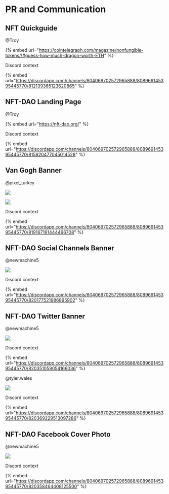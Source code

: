 # PR and Communication

## NFT Quickguide

@Troy

{% embed url="https://cointelegraph.com/magazine/nonfungible-tokens/\#guess-how-much-dragon-worth-ETH" %}

Discord context

{% embed url="https://discordapp.com/channels/804069702572965888/808969145395445770/812139365123620865" %}

## NFT-DAO Landing Page

@Troy

{% embed url="https://nft-dao.org/" %}

Discord context

{% embed url="https://discordapp.com/channels/804069702572965888/808969145395445770/815820477045014528" %}

## Van Gogh Banner

@pixel\_turkey

![](https://cdn.discordapp.com/attachments/808969145395445770/819167161078775833/shared-with-nftdao.png)

![](https://cdn.discordapp.com/attachments/808969145395445770/819172613984878592/nftdao-without-cardano.png)

Discord context

{% embed url="https://discordapp.com/channels/804069702572965888/808969145395445770/819167161444466708" %}

## NFT-DAO Social Channels Banner

@newmachine5

![](https://cdn.discordapp.com/attachments/808969145395445770/820177521844813864/NFT-DAO_YouTube_Channel_Art.jpg)

Discord context

{% embed url="https://discordapp.com/channels/804069702572965888/808969145395445770/820177521986895902" %}

## NFT-DAO Twitter Banner

@newmachine5

![](https://cdn.discordapp.com/attachments/808969145395445770/820351058911166464/NFT-Dao_Twitter_BannerS.jpg)

Discord context

{% embed url="https://discordapp.com/channels/804069702572965888/808969145395445770/820351059054166036" %}

@tyler.wales

![](https://cdn.discordapp.com/attachments/808969145395445770/820369228988284948/Screenshot_2021-03-13_at_10.53.13_AM.png)

Discord context

{% embed url="https://discordapp.com/channels/804069702572965888/808969145395445770/820369229513097286" %}

## NFT-DAO Facebook Cover Photo

@newmachine5

![](https://cdn.discordapp.com/attachments/808969145395445770/820358463905333278/NFT-DAO_Facebook_Cover_Photo.jpg)

Discord context

{% embed url="https://discordapp.com/channels/804069702572965888/808969145395445770/820358464408125500" %}



